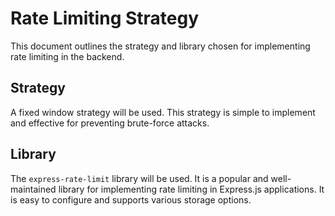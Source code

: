 # Rate Limiting Strategy

This document outlines the strategy and library chosen for implementing rate limiting in the backend.

## Strategy

A fixed window strategy will be used. This strategy is simple to implement and effective for preventing brute-force attacks.

## Library

The `express-rate-limit` library will be used. It is a popular and well-maintained library for implementing rate limiting in Express.js applications. It is easy to configure and supports various storage options.

